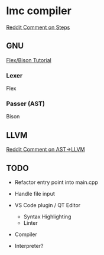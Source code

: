 # lmc compiler

[Reddit Comment on Steps](https://www.reddit.com/r/ProgrammingLanguages/comments/1475h9o/comment/jntyywr/)

## GNU

[Flex/Bison Tutorial](https://aquamentus.com/flex_bison.html)

### Lexer

Flex

### Passer (AST)

Bison

## LLVM

[Reddit Comment on AST->LLVM](https://www.reddit.com/r/Compilers/comments/xpem02/comment/iq4d22g/)

## TODO

- Refactor entry point into main.cpp
- Handle file input

- VS Code plugin / QT Editor
    - Syntax Highlighting
    - Linter
- Compiler
- Interpreter?
